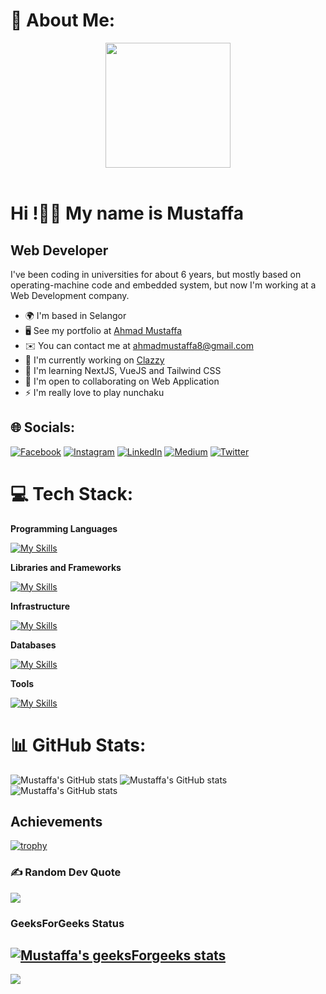 # 💫 About Me:

<div align="center">
  <img height="200" src="https://pa1.narvii.com/5941/17e04341a3c3478fe5ed2bfa8cf55e84f5421cb7_hq.gif"  />
</div>
<br/>

Hi !👋🏻 My name is Mustaffa
==========================================================================================================

Web Developer
-------------

I've been coding in universities for about 6 years, but mostly based on operating-machine code and embedded system, but now I'm working at a Web Development company.

* 🌍  I'm based in Selangor
* 🖥️  See my portfolio at [Ahmad Mustaffa](https://webresume-six.vercel.app/)
* ✉️  You can contact me at [ahmadmustaffa8@gmail.com](mailto:ahmadmustaffa8@gmail.com)
* 🚀  I'm currently working on [Clazzy](https://www.clazzy.my/)
* 🧠  I'm learning NextJS, VueJS and Tailwind CSS
* 🤝  I'm open to collaborating on Web Application
* ⚡  I'm really love to play nunchaku


## 🌐 Socials:
[![Facebook](https://img.shields.io/badge/Facebook-%231877F2.svg?logo=Facebook&logoColor=white)](https://facebook.com/https://www.facebook.com/profile.php?id=100088946797500) [![Instagram](https://img.shields.io/badge/Instagram-%23E4405F.svg?logo=Instagram&logoColor=white)](https://instagram.com/https://www.instagram.com/mustaffazakaria77/) [![LinkedIn](https://img.shields.io/badge/LinkedIn-%230077B5.svg?logo=linkedin&logoColor=white)](https://linkedin.com/in/https://www.linkedin.com/in/ahmad-mustaffa-b00b231a9/) [![Medium](https://img.shields.io/badge/Medium-12100E?logo=medium&logoColor=white)](https://medium.com/@https://medium.com/@ahmadmustaffa8) [![Twitter](https://img.shields.io/badge/Twitter-%231DA1F2.svg?logo=Twitter&logoColor=white)](https://twitter.com/https://twitter.com/dylan_mustaffa) 

# 💻 Tech Stack:

**Programming Languages**

[![My Skills](https://skillicons.dev/icons?i=cpp,py,html,css,js,ts&perline=10)](https://skillicons.dev)

**Libraries and Frameworks**

[![My Skills](https://skillicons.dev/icons?i=react,nextjs,nodejs,redux,bootstrap&perline=10)](https://skillicons.dev)

**Infrastructure**

[![My Skills](https://skillicons.dev/icons?i=aws,heroku,netlify,vercel&perline=10)](https://skillicons.dev)

**Databases**

[![My Skills](https://skillicons.dev/icons?i=mongodb,sqlite,mysql&perline=10)](https://skillicons.dev)

**Tools**

[![My Skills](https://skillicons.dev/icons?i=vscode,arduino,matlab,postman,powershell,ps,ai&perline=10)](https://skillicons.dev)

# 📊 GitHub Stats:
 ![Mustaffa's GitHub stats](https://github-readme-stats-git-masterrstaa-rickstaa.vercel.app/api?username=Mustaffa96&show_icons=true&hide=&count_private=true&title_color=ffffff&text_color=ffffff&icon_color=ffffff&bg_color=30,f9a8d4,d8b4fe,818cf8&hide_border=false&include_all_commits=false&count_private=false)
 ![Mustaffa's GitHub stats](https://github-readme-streak-stats.herokuapp.com/?user=Mustaffa96&theme=dark&hide_border=false)<br/>
 ![Mustaffa's GitHub stats](https://github-readme-stats-git-masterrstaa-rickstaa.vercel.app/api/top-langs/?username=Mustaffa96&theme=dark&hide_border=false&include_all_commits=false&count_private=false&layout=compact)

## Achievements
[![trophy](https://github-profile-trophy.vercel.app/?username=Mustaffa96&theme=onedark)](https://github.com/ryo-ma/github-profile-trophy)

### ✍️ Random Dev Quote
![](https://quotes-github-readme.vercel.app/api?type=horizontal&theme=tokyonight)

### GeeksForGeeks Status
[![Mustaffa's geeksForgeeks stats](https://geeks-for-geeks-stats-api.vercel.app/?userName=ahmadmustaffa8)](https://www.geeksforgeeks.org/user/ahmadmustaffa8/)
---
[![](https://visitcount.itsvg.in/api?id=Mustaffa96&icon=5&color=6)](https://visitcount.itsvg.in)

<!-- Proudly created with GPRM ( https://gprm.itsvg.in ) -->
